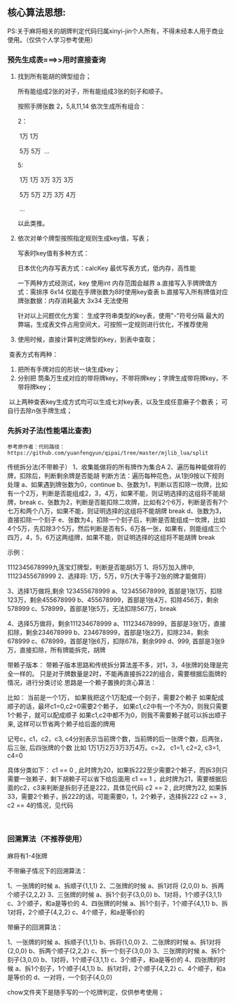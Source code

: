 ## 核心算法思想: 

PS:关于麻将相关的胡牌判定代码归属xinyi-jin个人所有，不得未经本人用于商业使用。（仅供个人学习参考使用）

###  	预先生成表===>>用时直接查询

1. 找到所有能胡的牌型组合；

   所有能组成2张的对子，所有能组成3张的刻子和顺子。

   按照手牌张数 2，5,8,11,14 依次生成所有组合：

   2：

   ​	1万 1万

   ​	5万 5万
   ​	...

   5:

   ​	1万 1万 3万 3万 3万

   ​	5万 5万 2万 3万 4万

   ​	...

   以此类推。

   

2. 依次对单个牌型按照指定规则生成key值，写表；

   写表时key值有多种方式：

   日本优化内存写表方式：calcKey 最优写表方式，低内存，高性能

   一下两种方式经测试，key 使用int 内存范围会越界
      a.直接写入手牌牌值方式：需排序 6x14 仅能在手牌张数为8时使用key查表
      b.直接写入所有牌值对应牌张数据：内存消耗最大 3x34 无法使用

   针对以上问题优化方案：
   生成字符串类型的key表，使用"-"符号分隔  最大的弊端，生成表文件占用空间大，可按照一定规则进行优化，不推荐使用

3. 使用时候，直接计算判定牌型的key，到表中查取；

​	查表方式有两种：

1. 把所有手牌对应的形状一块生成key；
2. 分别把 筒条万生成对应的带将牌key，不带将牌key；字牌生成带将牌key，不带将牌key；

​	以上两种查表key生成方式均可以生成七对key表，以及生成任意癞子个数表； 可自行去除n张手牌生成；



### 先拆对子法(性能堪比查表)

	参考原作者：代码路径：https://github.com/yuanfengyun/qipai/tree/master/mjlib_lua/split

传统拆分法(不带赖子）
1、收集能做将的所有牌作为集合A
2、遍历每种能做将的牌，扣除后，判断剩余牌是否能胡
判断方法：遍历每种花色，从1到9按以下规则处理
a、如果遇到牌张数为0，continue
b、张数为1，判断以否扣除一坎牌，比如有一个2万，判断是否能组成2，3，4万，如果不能，则证明选择的这组将不能胡牌，break
c、张数为2，判断是否能扣除二坎牌，比如有2个6万，判断是否有7个七万和两个八万，如果不能，则证明选择的这组将不能胡牌 break
d、张数为3，直接扣除一个刻子
e、张数为4，扣除一个刻子后，判断是否能组成一坎牌，比如4个5万，先扣除3个5万，然后判断是否有5，6万各一张，如果有，则能组成三个四万，4，5，6万这两组牌，如果不能，则证明选择的这组将不能胡牌 break

示例：

1112345678999九莲宝灯牌型，判断是否能胡5万
1、将5万加入牌中, 11123455678999
2、选择将: 1万，5万，9万(大于等于2张的牌才能做将）

3、选择1万做将,剩余 123455678999
a、123455678999, 首部是1张1万，扣除123万，剩余455678999
b、455678999，首部是1张4万，扣除456万，剩余578999
c、578999，首部是1张5万，无法扣除567万，break

4、选择5万做将，剩余111234678999
a、111234678999，首部是3张1万，直接扣除，剩余234678999
b、234678999，首部是1张2万，扣除234，剩余678999
c、678999，首部是1张6万，扣除678，剩余999
d、999, 首部是3张9万，直接扣除，所有牌能拆完，胡牌

带赖子版本：
带赖子版本思路和传统拆分算法差不多，对1，3，4张牌的处理是完全一样的。
只是对于牌数量是2时，不能再直接拆222的组合，需要根据后面牌的情况，进行分类讨论
思路是一个赖子置换的贪心算法：

比如：
  当前是一个1万，
  如果我把这个1万配成一个刻子，需要2个赖子
  如果配成顺子的话，最坏c1=0,c2=0需要2个赖子，
  如果c1,c2中有一个不为0，则我只需要1个赖子，就可以配成顺子
  如果c1,c2中都不为0，则我不需要赖子就可以拆出顺子来, 这样可以节省两个赖子给后面的牌用

记号c，c1，c2，c3, c4分别表示当前牌个数，当前牌的后一张牌个数，后两张，后三张, 后四张牌的个数
比如 1万1万2万3万3万4万。c=2， c1=1, c2=2, c3=1, c4=0

具体分类如下：
c1 == 0 , 此时牌为20，如果拆222至少需要2个赖子，而拆3则只需要一张赖子，剩下胡赖子可以省下给后面用
c1 == 1 ，此时牌为21，需要根据后面的c2，c3来判断是拆刻子还是222，具体见代码
c2 == 2 , 此时牌为22, 如果拆33，需要2个赖子，拆222的话，可能需要0，1，2个赖子，选择拆222
c2 == 3 , c2 == 4的情况，见代码

​	

### 回溯算法（不推荐使用）
麻将有1-4张牌

不带癞子情况下的回溯算法：

1、一张牌的时候
   a、拆顺子{1,1,1}
2、二张牌的时候
   a、拆1对将 {2,0,0}
   b、拆两个顺子{2,2,2}
3、三张牌的时候
   a、拆1个刻子{3,0,0}
   b、1对将，1个顺子{3,1,1}
   c、3个顺子，和a是等价的
4、四张牌的时候
   a、拆1个刻子，1个顺子{4,1,1}
   b、拆1对将，2个顺子{4,2,2}
   c、4个顺子，和a是等价的

带癞子的回溯算法：

1、一张牌的时候
   a、拆顺子{1,1,1}
   b、拆将{1,0,0}
2、二张牌的时候
   a、拆1对将 {2,0,0}
   b、拆两个顺子{2,2,2}
   c、拆一个刻子{3,0,0}
3、三张牌的时候
   a、拆1个刻子{3,0,0}
   b、1对将，1个顺子{3,1,1}
   c、3个顺子，和a是等价的
4、四张牌的时候
   a、拆1个刻子，1个顺子{4,1,1}
   b、拆1对将，2个顺子{4,2,2}
   c、4个顺子，和a是等价的
   d、一对将，一个刻子{4,0,0}

chow文件夹下是随手写的一个吃牌判定，仅供参考使用；
